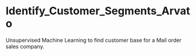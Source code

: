 # Identify_Customer_Segments_Arvato
Unsupervised Machine Learning to find customer base for a Mail order sales company. 
